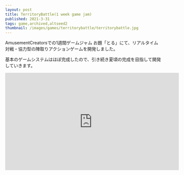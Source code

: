 ```yaml
---
layout: post
title: TerritoryBattle(1 week game jam)
published: 2021-3-31
tags: game,archived,altseed2
thumbnail: /images/games/territorybattle/territorybattle.jpg
---
```


AmusementCreatorsでの1週間ゲームジャム お題「とる」にて、リアルタイム対戦・協力型の陣取りアクションゲームを開発しました。

基本のゲームシステムはほぼ完成したので、引き続き夏頃の完成を目指して開発していきます。

<!--more-->

<p>
<iframe width="560" height="315" src="https://www.youtube.com/embed/cFrh9eQ0ZxM" title="YouTube video player" frameborder="0" allow="accelerometer; autoplay; clipboard-write; encrypted-media; gyroscope; picture-in-picture" allowfullscreen></iframe>
</p>
